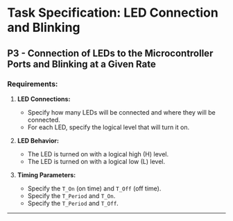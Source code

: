 # Task Specification: LED Connection and Blinking

## P3 - Connection of LEDs to the Microcontroller Ports and Blinking at a Given Rate

### Requirements:

1. **LED Connections:**
   - Specify how many LEDs will be connected and where they will be connected.
   - For each LED, specify the logical level that will turn it on.

2. **LED Behavior:**
   - The LED is turned on with a logical high (H) level.
   - The LED is turned on with a logical low (L) level.

3. **Timing Parameters:**
   - Specify the `T_On` (on time) and `T_Off` (off time).
   - Specify the `T_Period` and `T_On`.
   - Specify the `T_Period` and `T_Off`.

---


